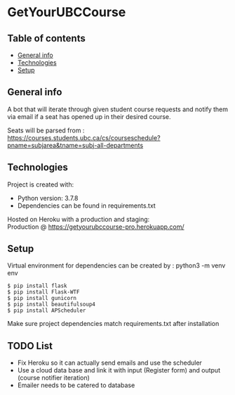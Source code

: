 # GetYourUBCCourse

## Table of contents
* [General info](#general-info)
* [Technologies](#technologies)
* [Setup](#setup)

## General info
A bot that will iterate through given student course requests and notify them via email if a seat has opened up
in their desired course.

Seats will be parsed from :  
https://courses.students.ubc.ca/cs/courseschedule?pname=subjarea&tname=subj-all-departments
	
## Technologies
Project is created with:
* Python version: 3.7.8
* Dependencies can be found in requirements.txt

Hosted on Heroku with a production and staging:  
Production @ https://getyourubccourse-pro.herokuapp.com/  

	
## Setup
Virtual environment for dependencies can be created by : python3 -m venv env

```
$ pip install flask
$ pip install Flask-WTF
$ pip install gunicorn
$ pip install beautifulsoup4
$ pip install APScheduler
```

Make sure project dependencies match requirements.txt after installation

## TODO List
- Fix Heroku so it can actually send emails and use the scheduler
- Use a cloud data base and link it with input (Register form) and output (course notifier iteration)
- Emailer needs to be catered to database

